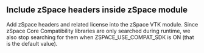 ## Include zSpace headers inside zSpace module

Add zSpace headers and related license into the zSpace VTK module.
Since zSpace Core Compatibility libraries are only searched during runtime,
we also stop searching for them when ZSPACE_USE_COMPAT_SDK is ON (that is the default value).
